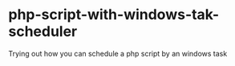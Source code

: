 # php-script-with-windows-tak-scheduler
Trying out how you can schedule a php script by an windows task

